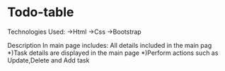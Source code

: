 # Todo-table
Technologies Used: ->Html ->Css ->Bootstrap

Description In main page includes: 
All details included in the main pag
*)Task details are displayed in the main page 
*)Perform actions such as Update,Delete and Add task

